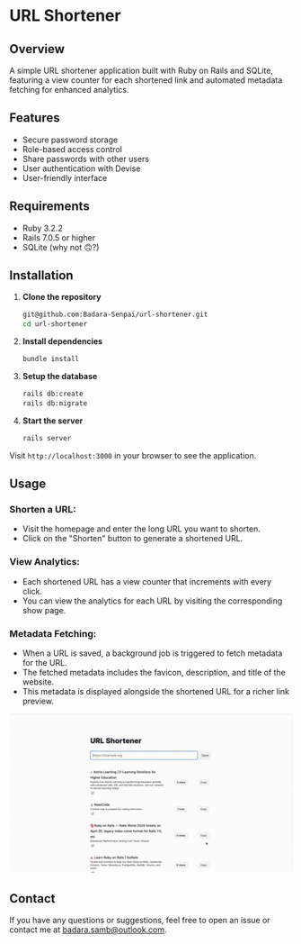 # URL Shortener

## Overview

A simple URL shortener application built with Ruby on Rails and SQLite, featuring a view counter for each shortened link and automated metadata fetching for enhanced analytics.

## Features

- Secure password storage
- Role-based access control
- Share passwords with other users
- User authentication with Devise
- User-friendly interface

## Requirements

- Ruby 3.2.2
- Rails 7.0.5 or higher
- SQLite (why not 🙃?)

## Installation

1. **Clone the repository**

    ```bash
    git@github.com:Badara-Senpai/url-shortener.git
    cd url-shortener
    ```

2. **Install dependencies**

    ```bash
    bundle install
    ```

3. **Setup the database**

    ```bash
    rails db:create
    rails db:migrate
    ```

4. **Start the server**

    ```bash
    rails server
    ```

Visit `http://localhost:3000` in your browser to see the application.

## Usage

### Shorten a URL:
- Visit the homepage and enter the long URL you want to shorten.
- Click on the "Shorten" button to generate a shortened URL.

### View Analytics:
- Each shortened URL has a view counter that increments with every click.
- You can view the analytics for each URL by visiting the corresponding show page.

### Metadata Fetching:
- When a URL is saved, a background job is triggered to fetch metadata for the URL.
- The fetched metadata includes the favicon, description, and title of the website.
- This metadata is displayed alongside the shortened URL for a richer link preview.


![Description of image](app/assets/images/demo.gif)

## Contact

If you have any questions or suggestions, feel free to open an issue or contact me at badara.samb@outlook.com.
